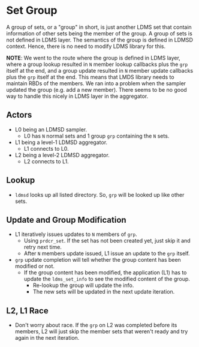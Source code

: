 Set Group
=========

A group of sets, or a "group" in short, is just another LDMS set that contain
information of other sets being the member of the group. A group of sets is not
defined in LDMS layer. The semantics of the group is defined in LDMSD context.
Hence, there is no need to modify LDMS library for this.

**NOTE**: We went to the route where the group is defined in LDMS layer, where a
group lookup resulted in `N` member lookup callbacks plus the `grp` itself at
the end, and a group update resulted in `N` member update callbacks plus the
`grp` itself at the end. This means that LMDS library needs to maintain RBDs of
the members. We ran into a problem when the sampler updated the group (e.g. add
a new member). There seems to be no good way to handle this nicely in LDMS layer
in the aggregator.


Actors
------
* L0 being an LDMSD sampler.
  * L0 has `N` normal sets and 1 group `grp` containing the `N` sets.
* L1 being a level-1 LDMSD aggregator.
  * L1 connects to L0.
* L2 being a level-2 LDMSD aggregator.
  * L2 connects to L1.


Lookup
------
* `ldmsd` looks up all listed directory. So, `grp` will be looked up like other
  sets.


Update and Group Modification
-----------------------------
* L1 iteratively issues updates to `N` members of `grp`.
  * Using `prdcr_set`. If the set has not been created yet, just skip it and
    retry next time.
  * After `N` members update issued, L1 issue an update to the `grp` itself.
* `grp` update completion will tell whether the group content has been modified
  or not.
  * If the group content has been modified, the application (L1) has to
    update the `ldms_set_info` to see the modified content of the group.
    * Re-lookup the group will update the info.
    * The new sets will be updated in the next update iteration.


L2, L1 Race
-----------
* Don't worry about race. If the `grp` on L2 was completed before its members,
  L2 will just skip the member sets that weren't ready and try again in the next
  iteration.
